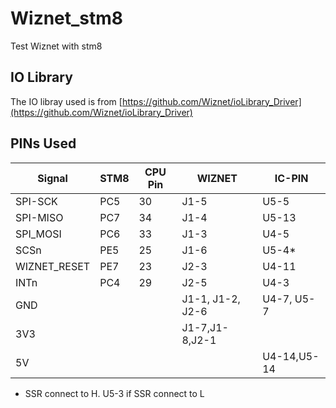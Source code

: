 # Wiznet_stm8
Test Wiznet with stm8

## IO Library 
The IO libray used is from [https://github.com/Wiznet/ioLibrary_Driver](https://github.com/Wiznet/ioLibrary_Driver)

## PINs Used

| Signal | STM8 |CPU Pin|WIZNET|IC-PIN|
|--------|------|-------|------|------|
|SPI-SCK | PC5  | 30    | J1-5 |  U5-5|
|SPI-MISO| PC7  | 34    | J1-4 | U5-13| 
|SPI_MOSI| PC6  | 33    | J1-3 | U4-5 |
|SCSn    | PE5  | 25    | J1-6 | U5-4*|
|WIZNET_RESET|PE7| 23   | J2-3 | U4-11 |
|INTn    | PC4  | 29    | J2-5 | U4-3|  
|GND     |      |       | J1-1, J1-2, J2-6 | U4-7, U5-7 |
|3V3     |      |       | J1-7,J1-8,J2-1|  |
|5V      |      |       |      | U4-14,U5-14|

* SSR connect to H.  U5-3 if SSR connect to L

